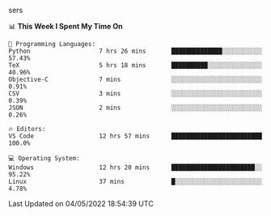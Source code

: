 sers
<!--START_SECTION:waka-->
📊 **This Week I Spent My Time On** 

```text
💬 Programming Languages: 
Python                   7 hrs 26 mins       ██████████████░░░░░░░░░░░   57.43% 
TeX                      5 hrs 18 mins       ██████████░░░░░░░░░░░░░░░   40.96% 
Objective-C              7 mins              ░░░░░░░░░░░░░░░░░░░░░░░░░   0.91% 
CSV                      3 mins              ░░░░░░░░░░░░░░░░░░░░░░░░░   0.39% 
JSON                     2 mins              ░░░░░░░░░░░░░░░░░░░░░░░░░   0.26%

🔥 Editors: 
VS Code                  12 hrs 57 mins      █████████████████████████   100.0%

💻 Operating System: 
Windows                  12 hrs 20 mins      ███████████████████████░░   95.22% 
Linux                    37 mins             █░░░░░░░░░░░░░░░░░░░░░░░░   4.78%

```


 Last Updated on 04/05/2022 18:54:39 UTC
<!--END_SECTION:waka-->
